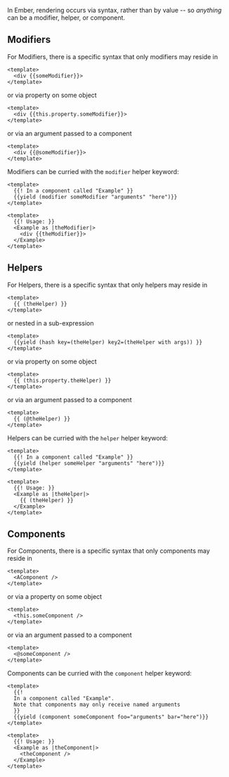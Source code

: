 In Ember, rendering occurs via syntax, rather than by value -- so _anything_ can be a modifier, helper, or component.

## Modifiers

For Modifiers, there is a specific syntax that only modifiers may reside in

```gjs
<template>
  <div {{someModifier}}>
</template>
```
or via property on some object

```gjs
<template>
  <div {{this.property.someModifier}}>
</template>
```
or via an argument passed to a component

```gjs
<template>
  <div {{@someModifier}}>
</template>
```

Modifiers can be curried with the `modifier` helper keyword:

```gjs
<template>
  {{! In a component called "Example" }}
  {{yield (modifier someModifier "arguments" "here")}}
</template>
```

```gjs
<template>
  {{! Usage: }}
  <Example as |theModifier|>
    <div {{theModifier}}>
  </Example>
</template>
```


## Helpers

For Helpers, there is a specific syntax that only helpers may reside in
```gjs
<template>
  {{ (theHelper) }}
</template>
```
or nested in a sub-expression
```gjs
<template>
  {{yield (hash key=(theHelper) key2=(theHelper with args)) }}
</template>
```
or via property on some object
```gjs
<template>
  {{ (this.property.theHelper) }}
</template>
```
or via an argument passed to a component
```gjs
<template>
  {{ (@theHelper) }}
</template>
```

Helpers can be curried with the `helper` helper keyword:
```gjs
<template>
  {{! In a component called "Example" }}
  {{yield (helper someHelper "arguments" "here")}}
</template>
```

```gjs
<template>
  {{! Usage: }}
  <Example as |theHelper|>
    {{ (theHelper) }}
  </Example>
</template>
```

## Components

For Components, there is a specific syntax that only components may reside in
```gjs
<template>
  <AComponent />
</template>
```
or via a property on some object
```gjs
<template>
  <this.someComponent />
</template>
```
or via an argument passed to a component
```gjs
<template>
  <@someComponent />
</template>
```

Components can be curried with the `component` helper keyword:
```gjs
<template>
  {{!
  In a component called "Example".
  Note that components may only receive named arguments
  }}
  {{yield (component someComponent foo="arguments" bar="here")}}
</template>
```

```gjs
<template>
  {{! Usage: }}
  <Example as |theComponent|>
    <theComponent />
  </Example>
</template>
```
<!-- eof - needed for pages that end in a code block  -->

